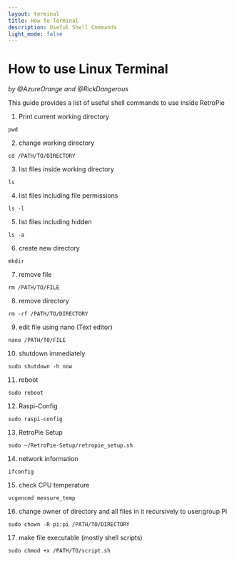 ```yaml
---
layout: terminal
title: How To Terminal
description: Useful Shell Commands
light_mode: false
---
```


# How to use Linux Terminal
_by @AzureOrange and @RickDangerous_

This guide provides a list of useful shell commands to use inside RetroPie

1. Print current working directory  
```
pwd
```
2. change working directory  
```
cd /PATH/TO/DIRECTORY
```
3. list files inside working directory   
```
ls
```
4. list files including file permissions
```
ls -l
```
5. list files including hidden
```
ls -a
```
6. create new directory
```
mkdir
```
7. remove file
```
rm /PATH/TO/FILE
```
8. remove directory
```
rm -rf /PATH/TO/DIRECTORY
```
9. edit file using nano (Text editor)
```
nano /PATH/TO/FILE
```
10. shutdown immediately
```
sudo shutdown -h now
```
11. reboot
```
sudo reboot
```
12. Raspi-Config
```
sudo raspi-config
```
13. RetroPie Setup
```
sudo ~/RetroPie-Setup/retropie_setup.sh
```
14. network information
```
ifconfig
```
15. check CPU temperature
```
vcgencmd measure_temp
```
16. change owner of directory and all files in it recursively to user:group Pi
```
sudo chown -R pi:pi /PATH/TO/DIRECTORY
```
17. make file executable (mostly shell scripts)
```
sudo chmod +x /PATH/TO/script.sh
```
